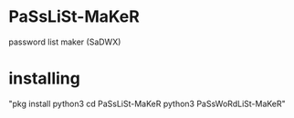 # PaSsLiSt-MaKeR
password list maker (SaDWX)
# installing 
"pkg install python3
cd PaSsLiSt-MaKeR
python3 PaSsWoRdLiSt-MaKeR"
